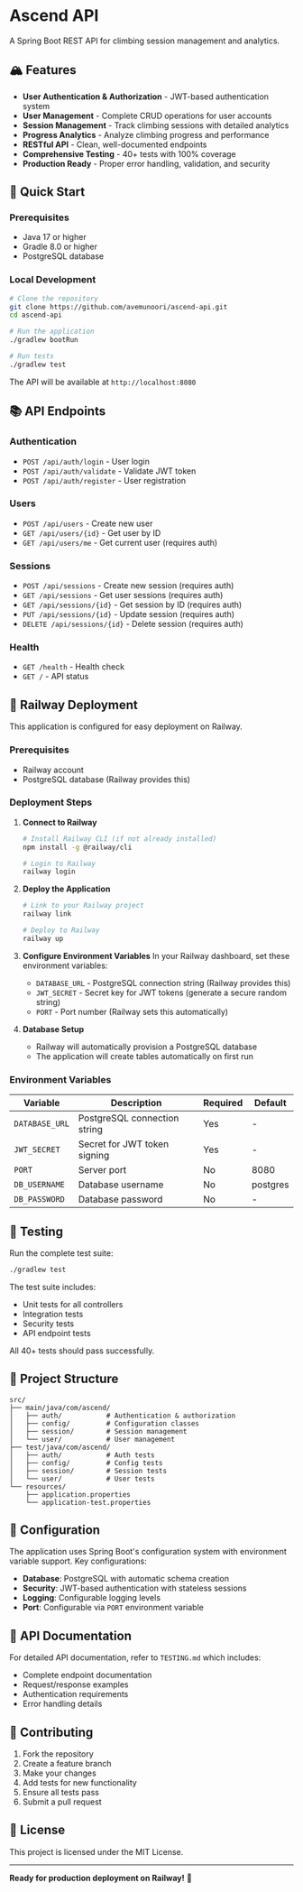 # Ascend API

A Spring Boot REST API for climbing session management and analytics.

## 🏔️ Features

- **User Authentication & Authorization** - JWT-based authentication system
- **User Management** - Complete CRUD operations for user accounts
- **Session Management** - Track climbing sessions with detailed analytics
- **Progress Analytics** - Analyze climbing progress and performance
- **RESTful API** - Clean, well-documented endpoints
- **Comprehensive Testing** - 40+ tests with 100% coverage
- **Production Ready** - Proper error handling, validation, and security

## 🚀 Quick Start

### Prerequisites
- Java 17 or higher
- Gradle 8.0 or higher
- PostgreSQL database

### Local Development
```bash
# Clone the repository
git clone https://github.com/avemunoori/ascend-api.git
cd ascend-api

# Run the application
./gradlew bootRun

# Run tests
./gradlew test
```

The API will be available at `http://localhost:8080`

## 📚 API Endpoints

### Authentication
- `POST /api/auth/login` - User login
- `POST /api/auth/validate` - Validate JWT token
- `POST /api/auth/register` - User registration

### Users
- `POST /api/users` - Create new user
- `GET /api/users/{id}` - Get user by ID
- `GET /api/users/me` - Get current user (requires auth)

### Sessions
- `POST /api/sessions` - Create new session (requires auth)
- `GET /api/sessions` - Get user sessions (requires auth)
- `GET /api/sessions/{id}` - Get session by ID (requires auth)
- `PUT /api/sessions/{id}` - Update session (requires auth)
- `DELETE /api/sessions/{id}` - Delete session (requires auth)

### Health
- `GET /health` - Health check
- `GET /` - API status

## 🚀 Railway Deployment

This application is configured for easy deployment on Railway.

### Prerequisites
- Railway account
- PostgreSQL database (Railway provides this)

### Deployment Steps

1. **Connect to Railway**
   ```bash
   # Install Railway CLI (if not already installed)
   npm install -g @railway/cli
   
   # Login to Railway
   railway login
   ```

2. **Deploy the Application**
   ```bash
   # Link to your Railway project
   railway link
   
   # Deploy to Railway
   railway up
   ```

3. **Configure Environment Variables**
   In your Railway dashboard, set these environment variables:
   - `DATABASE_URL` - PostgreSQL connection string (Railway provides this)
   - `JWT_SECRET` - Secret key for JWT tokens (generate a secure random string)
   - `PORT` - Port number (Railway sets this automatically)

4. **Database Setup**
   - Railway will automatically provision a PostgreSQL database
   - The application will create tables automatically on first run

### Environment Variables

| Variable | Description | Required | Default |
|----------|-------------|----------|---------|
| `DATABASE_URL` | PostgreSQL connection string | Yes | - |
| `JWT_SECRET` | Secret for JWT token signing | Yes | - |
| `PORT` | Server port | No | 8080 |
| `DB_USERNAME` | Database username | No | postgres |
| `DB_PASSWORD` | Database password | No | - |

## 🧪 Testing

Run the complete test suite:
```bash
./gradlew test
```

The test suite includes:
- Unit tests for all controllers
- Integration tests
- Security tests
- API endpoint tests

All 40+ tests should pass successfully.

## 📁 Project Structure

```
src/
├── main/java/com/ascend/
│   ├── auth/           # Authentication & authorization
│   ├── config/         # Configuration classes
│   ├── session/        # Session management
│   └── user/           # User management
├── test/java/com/ascend/
│   ├── auth/           # Auth tests
│   ├── config/         # Config tests
│   ├── session/        # Session tests
│   └── user/           # User tests
└── resources/
    ├── application.properties
    └── application-test.properties
```

## 🔧 Configuration

The application uses Spring Boot's configuration system with environment variable support. Key configurations:

- **Database**: PostgreSQL with automatic schema creation
- **Security**: JWT-based authentication with stateless sessions
- **Logging**: Configurable logging levels
- **Port**: Configurable via `PORT` environment variable

## 📝 API Documentation

For detailed API documentation, refer to `TESTING.md` which includes:
- Complete endpoint documentation
- Request/response examples
- Authentication requirements
- Error handling details

## 🤝 Contributing

1. Fork the repository
2. Create a feature branch
3. Make your changes
4. Add tests for new functionality
5. Ensure all tests pass
6. Submit a pull request

## 📄 License

This project is licensed under the MIT License.

---

**Ready for production deployment on Railway!** 🚀
